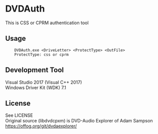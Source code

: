 # DVDAuth
This is CSS or CPRM authentication tool

## Usage
        DVDAuth.exe <DriveLetter> <ProtectType> <OutFile>
        ProtectType: css or cprm

## Development Tool
 Visual Studio 2017 (Visual C++ 2017)  
 Windows Driver Kit (WDK) 7.1

## License
 See LICENSE  
 Original source (libdvdcpxm) is DVD-Audio Explorer of Adam Sampson 
  https://offog.org/git/dvdaexplorer/
